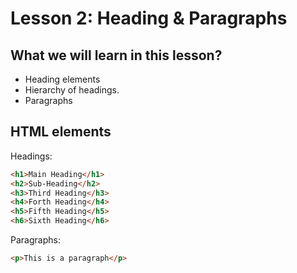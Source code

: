 # Lesson 2: Heading & Paragraphs

## What we will learn in this lesson?

- Heading elements
- Hierarchy of headings.
- Paragraphs

## HTML elements

Headings:

```html
<h1>Main Heading</h1>
<h2>Sub-Heading</h2>
<h3>Third Heading</h3>
<h4>Forth Heading</h4>
<h5>Fifth Heading</h5>
<h6>Sixth Heading</h6>
```

Paragraphs:

```html
<p>This is a paragraph</p>
```
